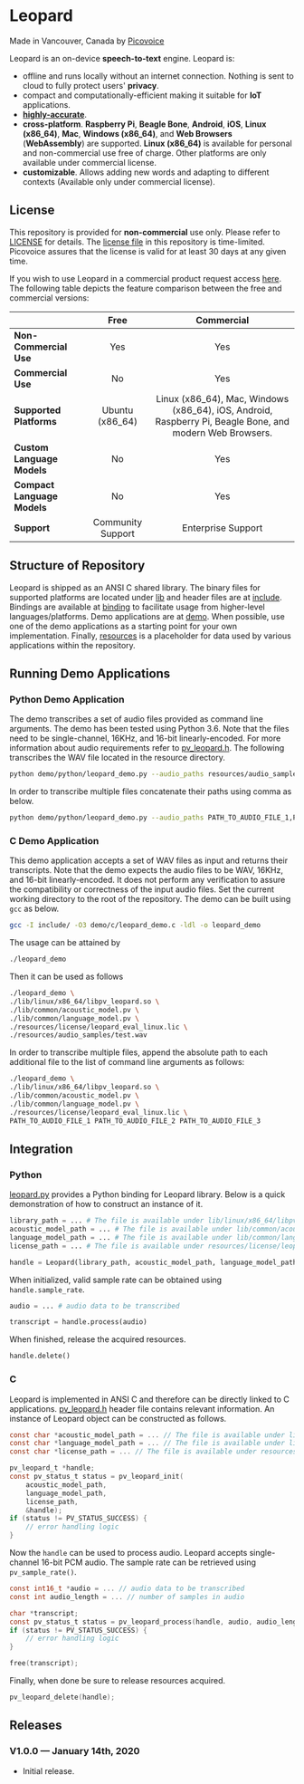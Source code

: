 # Leopard

Made in Vancouver, Canada by [Picovoice](https://picovoice.ai)

Leopard is an on-device **speech-to-text** engine. Leopard is:

* offline and runs locally without an internet connection. Nothing is sent to cloud to fully protect users' **privacy**. 
* compact and computationally-efficient making it suitable for **IoT** applications.
* **[highly-accurate](https://github.com/Picovoice/stt-benchmark#results)**.
* **cross-platform**. **Raspberry Pi**, **Beagle Bone**, **Android**, **iOS**, **Linux (x86_64)**, **Mac**,
**Windows (x86_64)**, and **Web Browsers** (**WebAssembly**) are supported. **Linux (x86_64)** is available for
personal and non-commercial use free of charge. Other platforms are only available under commercial license.
* **customizable**. Allows adding new words and adapting to different contexts (Available only under commercial license).

## License

This repository is provided for **non-commercial** use only. Please refer to [LICENSE](/LICENSE) for details.
The [license file](/resources/license) in this repository is time-limited. Picovoice assures that the license is valid
for at least 30 days at any given time.

If you wish to use Leopard in a commercial product request access [here](https://picovoice.ai/contact.html). The
following table depicts the feature comparison between the free and commercial versions:

|  | Free | Commercial |
--- | :---: | :---:
**Non-Commercial Use** | Yes | Yes |
**Commercial Use** | No | Yes |
**Supported Platforms** | Ubuntu (x86_64) | Linux (x86_64), Mac, Windows (x86_64), iOS, Android, Raspberry Pi, Beagle Bone, and modern Web Browsers.
**Custom Language Models** | No | Yes |
**Compact Language Models** | No | Yes |
**Support** | Community Support | Enterprise Support

## Structure of Repository

Leopard is shipped as an ANSI C shared library. The binary files for supported platforms are located under
[lib](/lib) and header files are at [include](/include). Bindings are available at [binding](/binding) to facilitate
usage from higher-level languages/platforms. Demo applications are at [demo](/demo). When possible, use one of the demo
applications as a starting point for your own implementation. Finally, [resources](/resources) is a placeholder for
data used by various applications within the repository.

## Running Demo Applications

### Python Demo Application

The demo transcribes a set of audio files provided as command line arguments. The demo has been tested using Python 3.6.
Note that the files need to be single-channel, 16KHz, and 16-bit linearly-encoded. For more information about audio
requirements refer to [pv_leopard.h](/include/pv_leopard.h). The following transcribes the WAV file located in the
resource directory.

```bash
python demo/python/leopard_demo.py --audio_paths resources/audio_samples/test.wav
```

In order to transcribe multiple files concatenate their paths using comma as below.

```bash
python demo/python/leopard_demo.py --audio_paths PATH_TO_AUDIO_FILE_1,PATH_TO_AUDIO_FILE_2,PATH_TO_AUDIO_FILE_3
```

### C Demo Application

This demo application accepts a set of WAV files as input and returns their transcripts. Note that the demo expects the
audio files to be WAV, 16KHz, and 16-bit linearly-encoded. It does not perform any verification to assure the
compatibility or correctness of the input audio files. Set the current working directory to the root of the repository.
The demo can be built using `gcc` as below.

```bash
gcc -I include/ -O3 demo/c/leopard_demo.c -ldl -o leopard_demo
```

The usage can be attained by

```bash
./leopard_demo
```

Then it can be used as follows

```bash
./leopard_demo \
./lib/linux/x86_64/libpv_leopard.so \
./lib/common/acoustic_model.pv \
./lib/common/language_model.pv \
./resources/license/leopard_eval_linux.lic \
./resources/audio_samples/test.wav
```

In order to transcribe multiple files, append the absolute path to each additional file to the list of command line
arguments as follows:

```bash
./leopard_demo \
./lib/linux/x86_64/libpv_leopard.so \
./lib/common/acoustic_model.pv \
./lib/common/language_model.pv \
./resources/license/leopard_eval_linux.lic \
PATH_TO_AUDIO_FILE_1 PATH_TO_AUDIO_FILE_2 PATH_TO_AUDIO_FILE_3
```

## Integration

### Python

[leopard.py](/binding/python/leopard.py) provides a Python binding for Leopard library. Below is a quick demonstration
of how to construct an instance of it.

```python
library_path = ... # The file is available under lib/linux/x86_64/libpv_leopard.so
acoustic_model_path = ... # The file is available under lib/common/acoustic_model.pv
language_model_path = ... # The file is available under lib/common/language_model.pv
license_path = ... # The file is available under resources/license/leopard_eval_linux.lic

handle = Leopard(library_path, acoustic_model_path, language_model_path, license_path)
```

When initialized, valid sample rate can be obtained using `handle.sample_rate`.

```python
audio = ... # audio data to be transcribed

transcript = handle.process(audio)
```

When finished, release the acquired resources.

```python
handle.delete()
```

### C

Leopard is implemented in ANSI C and therefore can be directly linked to C applications.
[pv_leopard.h](/include/pv_leopard.h) header file contains relevant information. An instance of Leopard object can be
constructed as follows.

```c
const char *acoustic_model_path = ... // The file is available under lib/common/acoustic_model.pv
const char *language_model_path = ... // The file is available under lib/common/language_model.pv
const char *license_path = ... // The file is available under resources/license/leopard_eval_linux.lic

pv_leopard_t *handle;
const pv_status_t status = pv_leopard_init(
    acoustic_model_path,
    language_model_path,
    license_path,
    &handle);
if (status != PV_STATUS_SUCCESS) {
    // error handling logic
}
```

Now the `handle` can be used to process audio. Leopard accepts single-channel 16-bit PCM audio.
The sample rate can be retrieved using `pv_sample_rate()`.

```C
const int16_t *audio = ... // audio data to be transcribed
const int audio_length = ... // number of samples in audio

char *transcript;
const pv_status_t status = pv_leopard_process(handle, audio, audio_length, &transcript);
if (status != PV_STATUS_SUCCESS) {
    // error handling logic
}

free(transcript);
```

Finally, when done be sure to release resources acquired.

```C
pv_leopard_delete(handle);
```

## Releases

### V1.0.0 — January 14th, 2020

* Initial release.
